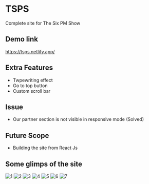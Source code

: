 # TSPS
Complete site for The Six PM Show

## Demo link
https://tsps.netlify.app/

## Extra Features
- Twpewriting effect
- Go to top button
- Custom scroll bar

## Issue
- Our partner section is not visible in responsive mode (Solved)

## Future Scope
- Building the site from React Js

## Some glimps of the site
![1](https://user-images.githubusercontent.com/64153988/103417433-b2249000-4bb0-11eb-96a6-b24f61135304.png)
![2](https://user-images.githubusercontent.com/64153988/103417434-b2bd2680-4bb0-11eb-9693-a15639ce8462.png)
![3](https://user-images.githubusercontent.com/64153988/103417435-b355bd00-4bb0-11eb-8222-a8d7f5d6885f.png)
![4](https://user-images.githubusercontent.com/64153988/103417428-afc23600-4bb0-11eb-918f-42a4cc7a80fd.png)
![5](https://user-images.githubusercontent.com/64153988/103417430-b0f36300-4bb0-11eb-861f-43526ba2e02a.png)
![6](https://user-images.githubusercontent.com/64153988/103417431-b18bf980-4bb0-11eb-9285-2a5257d85f9c.png)
![7](https://user-images.githubusercontent.com/64153988/103417432-b2249000-4bb0-11eb-82d4-492129dd3995.png)
